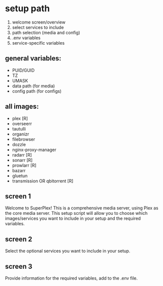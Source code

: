 # setup path

1. welcome screen/overview
2. select services to include
3. path selection (media and config)
4. .env variables
4. service-specific variables

## general variables: 
- PUID/GUID
- TZ
- UMASK
- data path (for media)
- config path (for configs)

## all images:
- plex [R]
- overseerr
- tautulli
- organizr
- filebrowser 
- dozzle 
- nginx-proxy-manager 
- radarr [R]
- sonarr [R]
- prowlarr [R]
- bazarr
- gluetun
- transmission OR qbitorrent [R]

## screen 1

Welcome to SuperPlex! This is a comprehensive media server, using Plex as the core media server. This setup script will allow you to choose which images/services you want to include in your setup and the required variables. 

## screen 2

Select the optional services you want to include in your setup.

## screen 3

Provide information for the required variables, add to the .env file. 